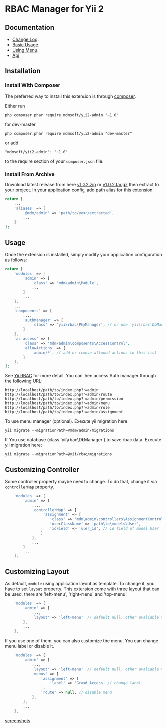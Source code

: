 RBAC Manager for Yii 2
========================

Documentation
-----
- [Change Log](CHANGELOG.md).
- [Basic Usage](docs/guide/basic-usage.md).
- [Using Menu](docs/guide/using-menu.md).
- [Api](http://mdmsoft.github.io/yii2-admin/index.html)

Installation
------------

### Install With Composer

The preferred way to install this extension is through [composer](http://getcomposer.org/download/).

Either run

```
php composer.phar require mdmsoft/yii2-admin "~1.0"
```

for dev-master

```
php composer.phar require mdmsoft/yii2-admin "dev-master"
```

or add

```
"mdmsoft/yii2-admin": "~1.0"
```

to the require section of your `composer.json` file.

### Install From Archive

Download latest release from here [v1.0.2.zip](https://github.com/mdmsoft/yii2-admin/archive/1.0.2.zip) or  [v1.0.2.tar.gz](https://github.com/mdmsoft/yii2-admin/archive/1.0.2.tar.gz) then extract to your project. 
In your application config, add path alias for this extension.

```php
return [
    ...
    'aliases' => [
        '@mdm/admin' => 'path/to/your/extracted',
        ...
    ]
];
```

Usage
-----

Once the extension is installed, simply modify your application configuration as follows:

```php
return [
	'modules' => [
		'admin' => [
			'class' => 'mdm\admin\Module',
            ...
		]
		...
	],
	...
	'components' => [
		....
		'authManager' => [
			'class' => 'yii\rbac\PhpManager', // or use 'yii\rbac\DbManager'
		]
	],
    'as access' => [
        'class' => 'mdm\admin\components\AccessControl',
		'allowActions' => [
			'admin/*', // add or remove allowed actions to this list
		]
    ],
];
```
See [Yii RBAC](http://www.yiiframework.com/doc-2.0/guide-security-authorization.html#role-based-access-control-rbac) for more detail.
You can then access Auth manager through the following URL:

```
http://localhost/path/to/index.php?r=admin
http://localhost/path/to/index.php?r=admin/route
http://localhost/path/to/index.php?r=admin/permission
http://localhost/path/to/index.php?r=admin/menu
http://localhost/path/to/index.php?r=admin/role
http://localhost/path/to/index.php?r=admin/assignment
```

To use menu manager (optional). Execute yii migration here:
```
yii migrate --migrationPath=@mdm/admin/migrations
```

If You use database (class 'yii\rbac\DbManager') to save rbac data. Execute yii migration here:
```
yii migrate --migrationPath=@yii/rbac/migrations
```

Customizing Controller
----------------------
Some controller property maybe need to change. To do that, change it via `controllerMap` property.

```php
	'modules' => [
		'admin' => [
			...,
            'controllerMap' => [
                 'assignment' => [
                    'class' => 'mdm\admin\controllers\AssignmentController',
                    'userClassName' => 'path\to\models\User',
                    'idField' => 'user_id', // id field of model User
                ]
            ],
            ...
		]
		...
	],

```

Customizing Layout
------------------
As default, `module` using application layout as template. To change it, you have to set `layout` property.
This extension come with three layout that can be used, there are 'left-menu', 'right-menu' and 'top-menu'.

```php
	'modules' => [
		'admin' => [
			...,
            'layout' => 'left-menu', // default null. other avaliable value 'right-menu' and 'top-menu'
        ],
        ...
    ],
```

If you use one of them, you can also customize the menu. You can change menu label or disable it.

```php
	'modules' => [
		'admin' => [
			...,
            'layout' => 'left-menu', // default null. other avaliable value 'right-menu' and 'top-menu'
            'menus' => [
                'assignment' => [
                    'label' => 'Grand Access' // change label
                ],
                'route' => null, // disable menu
            ],
        ],
        ...
    ],
```

[screenshots](https://picasaweb.google.com/105012704576561549351/Yii2Admin?authuser=0&feat=directlink)
